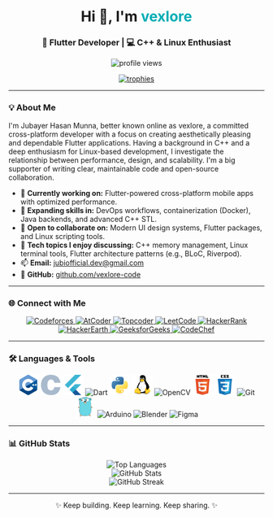 <h1 align="center">Hi 👋, I'm <span style="color:#00adb5;">vexlore</span></h1>
<h3 align="center">🚀 Flutter Developer | 💻 C++ & Linux Enthusiast</h3>

<p align="center">
  <img src="https://komarev.com/ghpvc/?username=vexlore-code&label=Profile%20views&color=brightgreen&style=flat-square" alt="profile views" />
</p>

<p align="center">
  <a href="https://github.com/ryo-ma/github-profile-trophy">
    <img src="https://github-profile-trophy.vercel.app/?username=vexlore-code&theme=gruvbox&margin-w=10&no-frame=true" alt="trophies" />
  </a>
</p>

---

### 💡 About Me

<p>
  I'm Jubayer Hasan Munna, better known online as vexlore, a committed cross-platform developer with a focus on creating aesthetically pleasing and dependable Flutter applications. Having a background in C++ and a deep enthusiasm for Linux-based development, I investigate the relationship between performance, design, and scalability. I'm a big supporter of writing clear, maintainable code and open-source collaboration.
</p>


<ul>
  <li>🔭 <strong>Currently working on:</strong> Flutter-powered cross-platform mobile apps with optimized performance.</li>
  <li>🌱 <strong>Expanding skills in:</strong> DevOps workflows, containerization (Docker), Java backends, and advanced C++ STL.</li>
  <li>🤝 <strong>Open to collaborate on:</strong> Modern UI design systems, Flutter packages, and Linux scripting tools.</li>
  <li>💬 <strong>Tech topics I enjoy discussing:</strong> C++ memory management, Linux terminal tools, Flutter architecture patterns (e.g., BLoC, Riverpod).</li>
  <li>📫 <strong>Email:</strong> <a href="mailto:jubiofficial.dev@gmail.com">jubiofficial.dev@gmail.com</a></li>
  <li>🐙 <strong>GitHub:</strong> <a href="https://github.com/vexlore-code">github.com/vexlore-code</a></li>
</ul>

---

### 🌐 Connect with Me
<p align="center">
  <a href="https://codeforces.com/profile/vexlore" target="blank">
    <img src="https://i.imgur.com/5M5pL9o.png" alt="Codeforces" width="30" />
  </a>
  <a href="https://atcoder.jp/users/vexlore" target="blank">
    <img src="https://i.imgur.com/BYMsYew.png" alt="AtCoder" width="30" />
  </a>
  <a href="https://www.topcoder.com/members/vexlore" target="blank">
    <img src="https://i.imgur.com/FYHowTd.png" alt="Topcoder" width="30" />
  </a>
  <a href="https://www.leetcode.com/vexlore" target="blank">
    <img src="https://i.imgur.com/Cyqmzma.png" alt="LeetCode" width="30" />
  </a>
  <a href="https://www.hackerrank.com/vexlore" target="blank">
    <img src="https://i.imgur.com/e4EMPRk.png" alt="HackerRank" width="30" />
  </a>
  <a href="https://www.hackerearth.com/vexlore" target="blank">
    <img src="https://i.imgur.com/EIrXEqV.png" alt="HackerEarth" width="30" />
  </a>
  <a href="https://auth.geeksforgeeks.org/user/vexlore" target="blank">
    <img src="https://i.imgur.com/uatxg5v.png" alt="GeeksforGeeks" width="30" />
  </a>
  <a href="https://www.codechef.com/users/vexlore" target="blank">
    <img src="https://i.imgur.com/yw0pRp0.png" alt="CodeChef" width="30" />
  </a>
</p>

---

### 🛠️ Languages & Tools
<p align="center">
  <img src="https://raw.githubusercontent.com/devicons/devicon/master/icons/cplusplus/cplusplus-original.svg" width="40" alt="C++" />
  <img src="https://raw.githubusercontent.com/devicons/devicon/master/icons/c/c-original.svg" width="40" alt="C" />
  <img src="https://raw.githubusercontent.com/devicons/devicon/master/icons/flutter/flutter-original.svg" width="40" alt="Flutter" />
  <img src="https://www.vectorlogo.zone/logos/dartlang/dartlang-icon.svg" width="40" alt="Dart" />
  <img src="https://raw.githubusercontent.com/devicons/devicon/master/icons/python/python-original.svg" width="40" alt="Python" />
  <img src="https://raw.githubusercontent.com/devicons/devicon/master/icons/linux/linux-original.svg" width="40" alt="Linux" />
  <img src="https://www.vectorlogo.zone/logos/opencv/opencv-icon.svg" width="40" alt="OpenCV" />
  <img src="https://raw.githubusercontent.com/devicons/devicon/master/icons/html5/html5-original-wordmark.svg" width="40" alt="HTML5" />
  <img src="https://raw.githubusercontent.com/devicons/devicon/master/icons/css3/css3-original-wordmark.svg" width="40" alt="CSS3" />
  <img src="https://www.vectorlogo.zone/logos/git-scm/git-scm-icon.svg" width="40" alt="Git" />
  <img src="https://raw.githubusercontent.com/devicons/devicon/master/icons/go/go-original.svg" width="40" alt="Go" />
  <img src="https://cdn.worldvectorlogo.com/logos/arduino-1.svg" width="40" alt="Arduino" />
  <img src="https://download.blender.org/branding/community/blender_community_badge_white.svg" width="40" alt="Blender" />
  <img src="https://www.vectorlogo.zone/logos/figma/figma-icon.svg" width="40" alt="Figma" />
</p>

---

### 📊 GitHub Stats
<p align="center">
  <img src="https://github-readme-stats.vercel.app/api/top-langs?username=vexlore-code&show_icons=true&locale=en&layout=compact" alt="Top Languages" />
  <br/>
  <img src="https://github-readme-stats.vercel.app/api?username=vexlore-code&show_icons=true&locale=en&theme=tokyonight" alt="GitHub Stats" />
  <br/>
  <img src="https://github-readme-streak-stats.herokuapp.com/?user=vexlore-code&theme=tokyonight" alt="GitHub Streak" />
</p>

---

<p align="center">✨ Keep building. Keep learning. Keep sharing. ✨</p>
